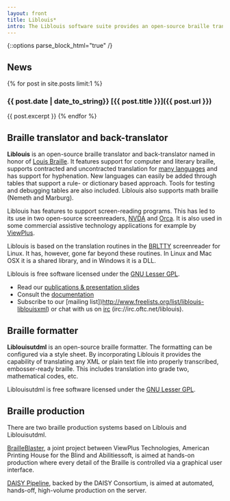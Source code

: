 ```yaml
---
layout: front
title: Liblouis*
intro: The Liblouis software suite provides an open-source braille translator, back-translator and formatter for a large number of languages and braille codes. It is a set of libraries designed for use in any of a number of applications, both free and commercial. It is written in C so that it does not require a runtime environment and hence can be used in applications written in high-level languages such as Java and Python.
---
```


{::options parse_block_html="true" /}

<div class="col-md-12">

## News

{% for post in site.posts limit:1 %}
### {{ post.date | date_to_string}} [{{ post.title }}]({{ post.url }})

{{ post.excerpt }}
{% endfor %}

</div>

<div class="col-md-6">

## Braille translator and back-translator

**Liblouis** is an open-source braille translator and back-translator named in honor of [Louis Braille](http://en.wikipedia.org/wiki/Louis_Braille). It features support for computer and literary braille, supports contracted and uncontracted translation for [many languages](https://github.com/liblouis/liblouis/tree/master/tables) and has support for hyphenation. New languages can easily be added through tables that support a rule- or dictionary based approach. Tools for testing and debugging tables are also included. Liblouis also supports math braille (Nemeth and Marburg).

Liblouis has features to support screen-reading programs. This has led to its use in two open-source screenreaders, [NVDA](http://www.nvda-project.org/) and [Orca](http://live.gnome.org/Orca). It is also used in some commercial assistive technology applications for example by [ViewPlus](http://www.viewplus.com).

Liblouis is based on the translation routines in the [BRLTTY](http://mielke.cc/brltty/) screenreader for Linux. It has, however, gone far beyond these routines. In Linux and Mac OSX it is a shared library, and in Windows it is a DLL.

Liblouis is free software licensed under the [GNU Lesser GPL](https://www.gnu.org/licenses/lgpl.html).

* Read our [publications & presentation slides](presentations)
* Consult the [documentation](documentation)
* Subscribe to our [mailing list])http://www.freelists.org/list/liblouis-liblouisxml) or chat with us on [irc](irc://irc.oftc.net/liblouis) (irc://irc.oftc.net/liblouis).

</div>

<div class="col-md-6">

## Braille formatter

**Liblouisutdml** is an open-source braille formatter. The formatting can be configured via a style sheet. By incorporating Liblouis it provides the capability of translating any XML or plain text file into properly transcribed, embosser-ready braille. This includes translation into grade two, mathematical codes, etc.

Liblouisutdml is free software licensed under the [GNU Lesser GPL](https://www.gnu.org/licenses/lgpl.html).

## Braille production

There are two braille production systems based on Liblouis and Liblouisutdml.

[BrailleBlaster](http://www.brailleblaster.org), a joint project between ViewPlus Technologies, American Printing House for the Blind and Abilitiessoft, is aimed at hands-on production where every detail of the Braille is controlled via a graphical user interface.

[DAISY Pipeline](http://www.daisy.org/pipeline2), backed by the DAISY Consortium, is aimed at automated, hands-off, high-volume production on the server.

</div>

